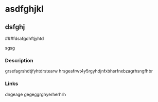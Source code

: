 
  
  # asdfghjkl

  ## dsfghj
  ###fdsafgdhftjyhtd

  sgsg

  ### Description
  grsefagrshdtjfyhtdrstearw
  hrsgeafrwt4y5rgyhdjnfxbhsrfnxbzagrhsngfhbr
    
  ### Links 
   dngeage
   gegeggrghyerherhrh

